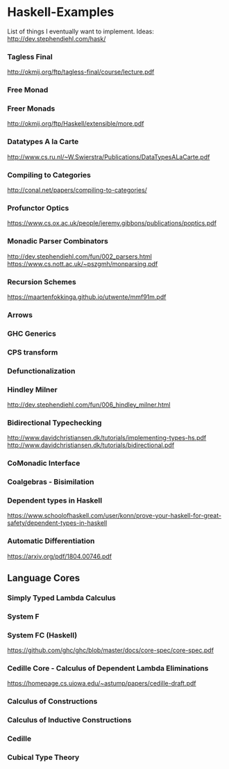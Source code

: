 # Haskell-Examples
List of things I eventually want to implement.
Ideas:
http://dev.stephendiehl.com/hask/

### Tagless Final
http://okmij.org/ftp/tagless-final/course/lecture.pdf
### Free Monad
### Freer Monads
http://okmij.org/ftp/Haskell/extensible/more.pdf
### Datatypes A la Carte
http://www.cs.ru.nl/~W.Swierstra/Publications/DataTypesALaCarte.pdf
### Compiling to Categories
http://conal.net/papers/compiling-to-categories/
### Profunctor Optics
https://www.cs.ox.ac.uk/people/jeremy.gibbons/publications/poptics.pdf
### Monadic Parser Combinators
http://dev.stephendiehl.com/fun/002_parsers.html
https://www.cs.nott.ac.uk/~pszgmh/monparsing.pdf
### Recursion Schemes
https://maartenfokkinga.github.io/utwente/mmf91m.pdf
### Arrows
### GHC Generics
### CPS transform
### Defunctionalization
### Hindley Milner
http://dev.stephendiehl.com/fun/006_hindley_milner.html
### Bidirectional Typechecking
http://www.davidchristiansen.dk/tutorials/implementing-types-hs.pdf
http://www.davidchristiansen.dk/tutorials/bidirectional.pdf
### CoMonadic Interface
### Coalgebras - Bisimilation
### Dependent types in Haskell
https://www.schoolofhaskell.com/user/konn/prove-your-haskell-for-great-safety/dependent-types-in-haskell
### Automatic Differentiation
https://arxiv.org/pdf/1804.00746.pdf

## Language Cores
### Simply Typed Lambda Calculus
### System F
### System FC (Haskell)
https://github.com/ghc/ghc/blob/master/docs/core-spec/core-spec.pdf
### Cedille Core - Calculus of Dependent Lambda Eliminations
https://homepage.cs.uiowa.edu/~astump/papers/cedille-draft.pdf
### Calculus of Constructions
### Calculus of Inductive Constructions
### Cedille
### Cubical Type Theory
###
###
###
###
